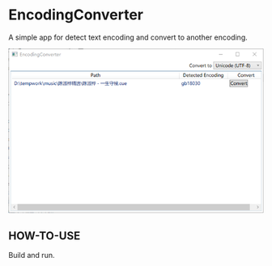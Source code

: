 # EncodingConverter

A simple app for detect text encoding and convert to another encoding.

![Image](assets/image.png)

## HOW-TO-USE

Build and run.
